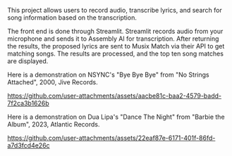 This project allows users to record audio, transcribe lyrics, and search for song information based on the transcription. 

The front end is done through Streamlit. Streamlit records audio from your microphone and sends it to Assembly AI for transcription. After returning the results, the proposed lyrics are sent to Musix Match via their API to get matching songs. The results are processed, and the top ten song matches are displayed.

Here is a demonstration on NSYNC's "Bye Bye Bye" from "No Strings Attached", 2000, Jive Records.

https://github.com/user-attachments/assets/aacbe81c-baa2-4579-badd-7f2ca3b1626b

Here is a demonstration on Dua Lipa's "Dance The Night" from "Barbie the Album", 2023, Atlantic Records.

https://github.com/user-attachments/assets/22eaf87e-6171-401f-86fd-a7d3fcd4e26c

